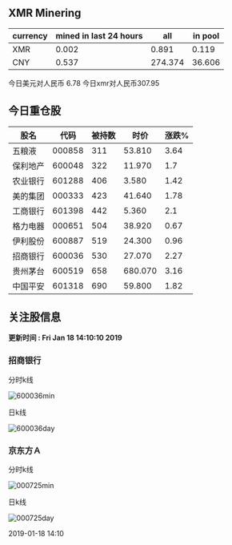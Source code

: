 ## XMR Minering

|currency|mined in last 24 hours|all|in pool|
|---|---|---|---|
|XMR|0.002|0.891|0.119|
|CNY|0.537|274.374|36.606|

今日美元对人民币 6.78	今日xmr对人民币307.95


## 今日重仓股 

|股名|代码|被持数|时价|涨跌%|
|---|---|---|---|---|
|五粮液|000858|311|53.810|3.64|
|保利地产|600048|322|11.970|1.7|
|农业银行|601288|406|3.580|1.42|
|美的集团|000333|423|41.640|1.78|
|工商银行|601398|442|5.360|2.1|
|格力电器|000651|504|38.920|0.67|
|伊利股份|600887|519|24.300|0.96|
|招商银行|600036|530|27.070|2.27|
|贵州茅台|600519|658|680.070|3.16|
|中国平安|601318|690|59.800|1.82|

## 关注股信息
**更新时间 : Fri Jan 18 14:10:10 2019**
### 招商银行 
分时k线

![600036min](http://image.sinajs.cn/newchart/min/n/sh600036.gif)

日k线

![600036day](http://image.sinajs.cn/newchart/daily/n/sh600036.gif)

### 京东方Ａ 
分时k线

![000725min](http://image.sinajs.cn/newchart/min/n/sz000725.gif)

日k线

![000725day](http://image.sinajs.cn/newchart/daily/n/sz000725.gif)

2019-01-18 14:10